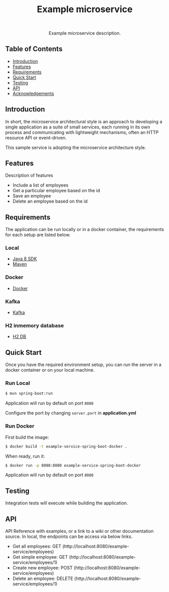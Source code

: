 <h1 align="center"> Example microservice </h1> <br>

<p align="center">
  Example microservice description.
</p>


## Table of Contents

- [Introduction](#introduction)
- [Features](#features)
- [Requirements](#requirements)
- [Quick Start](#quick-start)
- [Testing](#testing)
- [API](#requirements)
- [Acknowledgements](#acknowledgements)




## Introduction

In short, the microservice architectural style is an approach to developing a single application as a suite of small services, 
each running in its own process and communicating with lightweight mechanisms, often an HTTP resource API or event-driven.

This sample service is adopting the microservice architecture style.

## Features
Description of features

* Include a list of employees
* Get a particular employee based on the id
* Save an employee
* Delete an employee based on the id


## Requirements
The application can be run locally or in a docker container, the requirements for each setup are listed below.

### Local
* [Java 8 SDK](http://www.oracle.com/technetwork/java/javase/downloads/jdk8-downloads-2133151.html)
* [Maven](https://maven.apache.org/download.cgi)


### Docker
* [Docker](https://www.docker.com/get-docker)

### Kafka
* [Kafka](https://kafka.apache.org/)

### H2 inmemory database
* [H2 DB](https://www.h2database.com/html/main.html)

## Quick Start
Once you have the required environment setup, you can run the server in a docker container or on your local machine.

### Run Local
```bash
$ mvn spring-boot:run
```

Application will run by default on port `8080`

Configure the port by changing `server.port` in __application.yml__


### Run Docker

First build the image:
```bash
$ docker build -t example-service-spring-boot-docker .
```

When ready, run it:
```bash
$ docker run -p 8080:8080 example-service-spring-boot-docker
```

Application will run by default on port `8080`


## Testing
Integration tests will execute while building the application.


## API
API Reference with examples, or a link to a wiki or other documentation source.
In local, the endpoints can be access via below links.

* Get all employees: GET (http://localhost:8080/example-service/employees) 
* Get simple employee: GET (http://localhost:8080/example-service/employees/1)
* Create new employee: POST (http://localhost:8080/example-service/employees)
* Delete an employee: DELETE (http://localhost:8080/example-service/employees/1)